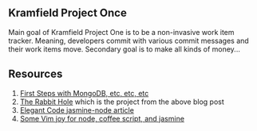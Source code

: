 ## Kramfield Project Once

Main goal of Kramfield Project One is to be a non-invasive work item tracker. Meaning,
developers commit with various commit messages and their work items move. Secondary goal
is to make all kinds of money...

## Resources
1. [First Steps with MongoDB, etc, etc, etc](http://davybrion.com/blog/2011/07/first-steps-with-mongodb-mongoose-and-jasmine-node-on-node-js/)
2. [The Rabbit Hole](https://github.com/davybrion/therabbithole) which is the project
   from the above blog post
3. [Elegant Code jasmine-node article](http://elegantcode.com/2011/03/07/taking-baby-steps-with-node-js-bdd-style-unit-tests-with-jasmine-node-sprinkled-with-some-should/)
4. [Some Vim joy for node, coffee script, and jasmine](http://thorstenlorenz.wordpress.com/2011/07/11/how-to-make-node-js-coffeescript-and-jasmine-play-nice-with-vim/)
